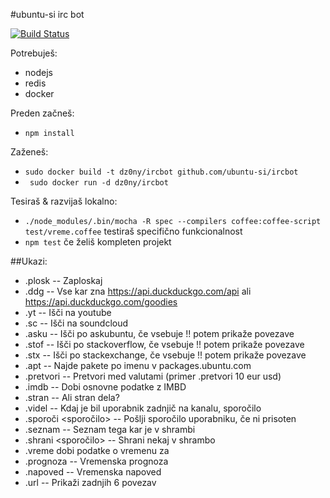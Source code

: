 #ubuntu-si irc bot

[![Build Status](https://travis-ci.org/ubuntu-si/ircbot.png?branch=master)](https://travis-ci.org/ubuntu-si/ircbot)

Potrebuješ:

 - nodejs
 - redis
 - docker

Preden začneš:

 - ```npm install```

Zaženeš:

 - ```sudo docker build -t dz0ny/ircbot github.com/ubuntu-si/ircbot```
 - ``` sudo docker run -d dz0ny/ircbot```

Tesiraš & razvijaš lokalno:

  - ```./node_modules/.bin/mocha -R spec --compilers coffee:coffee-script test/vreme.coffee``` testiraš specifično funkcionalnost
  - ```npm test``` če želiš kompleten projekt

##Ukazi:

  - .plosk -- Zaploskaj
  - .ddg -- Vse kar zna https://api.duckduckgo.com/api ali https://api.duckduckgo.com/goodies
  - .yt <iskalni niz> -- Išči na youtube
  - .sc <iskalni niz> -- Išči na soundcloud
  - .asku <pojem> -- Išči po askubuntu, če vsebuje !! potem prikaže povezave
  - .stof <pojem> -- Išči po stackoverflow, če vsebuje !! potem prikaže povezave
  - .stx <pojem> -- Išči po stackexchange, če vsebuje !! potem prikaže povezave
  - .apt <paket> -- Najde pakete po imenu v packages.ubuntu.com
  - .pretvori <vrednost> <valuta> <valuta> -- Pretvori med valutami (primer .pretvori 10 eur usd)
  - .imdb <naslov> -- Dobi osnovne podatke z IMBD
  - .stran <domena> -- Ali stran dela?
  - .videl <nick> -- Kdaj je bil uporabnik zadnjič na kanalu, sporočilo
  - .sporoči <nick> <sporočilo> -- Pošlji sporočilo uporabniku, če ni prisoten
  - .seznam -- Seznam tega kar je v shrambi
  - .shrani <sporočilo> -- Shrani nekaj v shrambo
  - .vreme <kraj> dobi podatke o vremenu za <kraj>
  - .prognoza -- Vremenska prognoza
  - .napoved -- Vremenska napoved
  - .url -- Prikaži zadnjih 6 povezav
